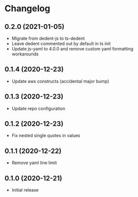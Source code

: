 # Changelog

## 0.2.0 (2021-01-05)

* Migrate from dedent-js to ts-dedent
* Leave dedent commented out by default in ts init
* Update js-yaml to 4.0.0 and remove custom yaml formatting workarounds

## 0.1.4 (2020-12-23)

* Update aws constructs (accidental major bump)

## 0.1.3 (2020-12-23)

* Update repo configuration

## 0.1.2 (2020-12-23)

* Fix nested single quotes in values

## 0.1.1 (2020-12-22)

* Remove yaml line limit

## 0.1.0 (2020-12-21)

* Initial release
